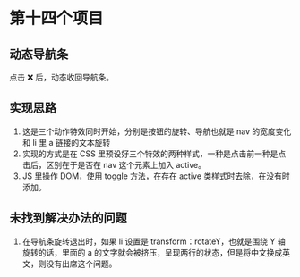 # 第十四个项目

## 动态导航条

点击 ❌ 后，动态收回导航条。

## 实现思路

1. 这是三个动作特效同时开始，分别是按钮的旋转、导航也就是 nav 的宽度变化和 li 里 a 链接的文本旋转
2. 实现的方式是在 CSS 里预设好三个特效的两种样式，一种是点击前一种是点击后，区别在于是否在 nav 这个元素上加入 active。
3. JS 里操作 DOM，使用 toggle 方法，在存在 active 类样式时去除，在没有时添加。

## 未找到解决办法的问题

1. 在导航条旋转退出时，如果 li 设置是 transform：rotateY，也就是围绕 Y 轴旋转的话，里面的 a 的文字就会被挤压，呈现两行的状态，但是将中文换成英文，则没有出席这个问题。

